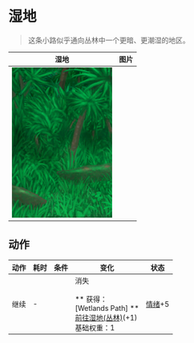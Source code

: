 # 湿地  
> 这条小路似乎通向丛林中一个更暗、更潮湿的地区。  
  
  湿地  |   图片   
 ----  |  ----:   
   |  <img decoding="async" src="Sprite/Wetlands.png" href="a.md" style="max-width:300px;max-height:300px;">   
  
## 动作  
动作  |  耗时  |  条件  |  变化  |  状态  
----  |  ----  |  ----  |  ----  |  ----  
继续<br>  |  -  |    |  消失<br><br>** 获得： **<br>** [Wetlands Path] **<br>  [前往湿地(丛林)](Path_JungleToWetlands.md)(+1)<br>基础权重：1<br>  |  [情绪](Morale.md)+5  
